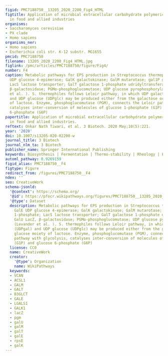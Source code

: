 ```yaml
---
figid: PMC7188750__13205_2020_2200_Fig4_HTML
figtitle: Application of microbial extracellular carbohydrate polymeric substances
  in food and allied industries
organisms:
- Saccharomyces cerevisiae
- PX clade
- Homo sapiens
organisms_ner:
- Homo sapiens
- Escherichia coli str. K-12 substr. MG1655
pmcid: PMC7188750
filename: 13205_2020_2200_Fig4_HTML.jpg
figlink: /pmc/articles/PMC7188750/figure/Fig4/
number: F4
caption: Metabolic pathways for EPS production in Streptococcus thermophiles. GalE
  UDP glucose 4-epimerase; GalK galactokinase; GalM mutarotase; gal1P galactose 1-phosphate;
  LacS lactose transporter; GalT galactose 1-phosphate udridyltransferase; GalU LacZ,
  β-galactosidase; PGMα-phosphoglucomutase; UDP glucose pyrophosphorylase (Levander
  et al. ). S. thermophiles follows Leloir pathway, in which UDP galactose (UDPgal)
  and UDP glucose (UDPglc) may be produced either from the galactose or glucose moiety
  of lactose. Enzyme, phosphoglucomutase (PGM), connects the Leloir pathway with glycolysis,
  catalyses inter-conversion of molecules of glucose 1-phosphate (G1P) and glucose
  6-phosphate (G6P)
papertitle: Application of microbial extracellular carbohydrate polymeric substances
  in food and allied industries.
reftext: Onkar Nath Tiwari, et al. 3 Biotech. 2020 May;10(5):221.
year: '2020'
doi: 10.1007/s13205-020-02200-w
journal_title: 3 Biotech
journal_nlm_ta: 3 Biotech
publisher_name: Springer International Publishing
keywords: Biosynthesis | Fermentation | Thermo-stability | Rheology | EPS
automl_pathway: 0.9269159
figid_alias: PMC7188750__F4
figtype: Figure
redirect_from: /figures/PMC7188750__F4
ndex: ''
seo: CreativeWork
schema-jsonld:
  '@context': https://schema.org/
  '@id': https://pfocr.wikipathways.org/figures/PMC7188750__13205_2020_2200_Fig4_HTML.html
  '@type': Dataset
  description: Metabolic pathways for EPS production in Streptococcus thermophiles.
    GalE UDP glucose 4-epimerase; GalK galactokinase; GalM mutarotase; gal1P galactose
    1-phosphate; LacS lactose transporter; GalT galactose 1-phosphate udridyltransferase;
    GalU LacZ, β-galactosidase; PGMα-phosphoglucomutase; UDP glucose pyrophosphorylase
    (Levander et al. ). S. thermophiles follows Leloir pathway, in which UDP galactose
    (UDPgal) and UDP glucose (UDPglc) may be produced either from the galactose or
    glucose moiety of lactose. Enzyme, phosphoglucomutase (PGM), connects the Leloir
    pathway with glycolysis, catalyses inter-conversion of molecules of glucose 1-phosphate
    (G1P) and glucose 6-phosphate (G6P)
  license: CC0
  name: CreativeWork
  creator:
    '@type': Organization
    name: WikiPathways
  keywords:
  - VCAN
  - ACSL1
  - GALM
  - GALT
  - B3GLCT
  - GALE
  - LGALS1
  - GALK1
  - lacZ
  - pgm
  - galU
  - galM
  - galT
  - galE
  - rpsE
  - galK
---
```

